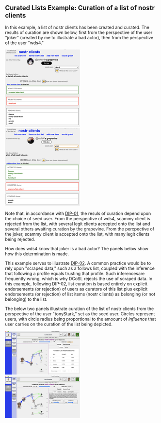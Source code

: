 ## Curated Lists Example: Curation of a list of nostr clients

In this example, a list of nostr clients has been created and curated. The results of curation are shown below, first from the perspective of the user "joker" (created by me to illustrate a bad actor), then from the perspective of the user "wds4."

<span style="display:inline-block" >
  <img src="../../.erb/img/nostrClientsCurationImg1.png" width="49%" display="inline-block" />
</span>
<span style="display:inline-block" >
  <img src="../../.erb/img/nostrClientsCurationImg2.png" width="49%" display="inline-block" />
</span>

Note that, in accordance with [DIP-01](https://github.com/wds4/DCoSL/blob/main/dips/coreProtocol/01.md), the resuls of curation depend upon the choice of seed user. From the perspective of wds4, scammy client is rejected from the list, with several legit clients accepted onto the list and several others awaiting curation by the grapevine. From the percpective of the joker, scammy client is accepted onto the list, with many legit clients being rejected. 

How does wds4 know that joker is a bad actor? The panels below show how this determination is made.

This example serves to illustrate [DIP-02](https://github.com/wds4/DCoSL/blob/main/dips/coreProtocol/02.md). A common practice would be to rely upon "scraped data," such as a follows list, coupled with the inference that following a profile equals trusting that profile. Such inferencesare frequently wrong, which is why DCoSL rejects the use of scraped data. In this example, following DIP-02, list curation is based entirely on explicit endorsements (or rejection) of users as curators of this list plus explicit endorsements (or rejection) of list items (nostr clients) as belonging (or not belonging) to the list.

The below two panels illustrate curation of the list of nostr clients from the perspective of the user "tonyStark," set as the seed user. Circles represent users, with circle radius being proportional to the amoount of <i>influence</i> that user carries on the curation of the list being depicted. 

<span style="display:inline-block" >
  <img src="../../.erb/img/listCuration1.png" width="49%" display="inline-block" />
</span>
<span style="display:inline-block" >
  <img src="../../.erb/img/listCuration2.png" width="49%" display="inline-block" />
</span>
